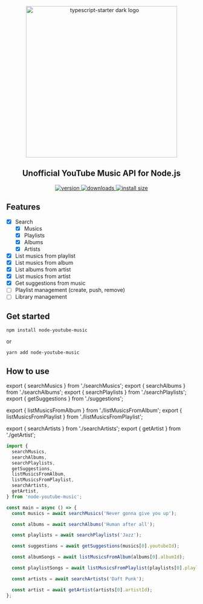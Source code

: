<p align="center">
    <img width="400" alt="typescript-starter dark logo" src="https://user-images.githubusercontent.com/16015833/103463862-d9ee3200-4d2f-11eb-96d2-e02f5a5c9637.png" style="max-width:100%;">

<h2 align="center">
    Unofficial YouTube Music API for Node.js
</h2>

<p align="center">
  <a href="https://www.npmjs.com/package/node-youtube-music">
    <img src="https://img.shields.io/npm/v/node-youtube-music.svg" alt="version" />
  </a>
  <a href="https://npmjs.org/package/node-youtube-music">
    <img src="https://img.shields.io/npm/dm/node-youtube-music.svg" alt="downloads" />
  </a>
   <a href="https://packagephobia.now.sh/result?p=node-youtube-music">
    <img src="https://packagephobia.now.sh/badge?p=node-youtube-music" alt="install size" />
  </a>
</p>

## Features

- [x] Search
  - [x] Musics
  - [x] Playlists
  - [x] Albums
  - [x] Artists
- [x] List musics from playlist
- [x] List musics from album
- [x] List albums from artist
- [x] List musics from artist
- [x] Get suggestions from music
- [ ] Playlist management (create, push, remove)
- [ ] Library management

## Get started

```shell
npm install node-youtube-music
```

or

```shell
yarn add node-youtube-music
```

## How to use

export { searchMusics } from './searchMusics';
export { searchAlbums } from './searchAlbums';
export { searchPlaylists } from './searchPlaylists';
export { getSuggestions } from './suggestions';

export { listMusicsFromAlbum } from './listMusicsFromAlbum';
export { listMusicsFromPlaylist } from './listMusicsFromPlaylist';

export { searchArtists } from './searchArtists';
export { getArtist } from './getArtist';

```ts
import {
  searchMusics,
  searchAlbums,
  searchPlaylists,
  getSuggestions,
  listMusicsFromAlbum,
  listMusicsFromPlaylist,
  searchArtists,
  getArtist,
} from 'node-youtube-music';

const main = async () => {
  const musics = await searchMusics('Never gonna give you up');

  const albums = await searchAlbums('Human after all');

  const playlists = await searchPlaylists('Jazz');

  const suggestions = await getSuggestions(musics[0].youtubeId);

  const albumSongs = await listMusicsFromAlbum(albums[0].albumId);

  const playlistSongs = await listMusicsFromPlaylist(playlists[0].playlistId);

  const artists = await searchArtists('Daft Punk');

  const artist = await getArtist(artists[0].artistId);
};
```
